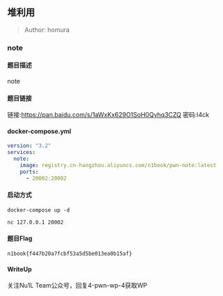 ## 堆利用

> Author: homura

### note

#### 题目描述

note

#### 题目链接

链接:https://pan.baidu.com/s/1aWxKx629O1SoH0Qyhq3CZQ  密码:l4ck

#### docker-compose.yml

```yaml
version: "3.2"
services:
  note:
    image: registry.cn-hangzhou.aliyuncs.com/n1book/pwn-note:latest
    ports:
      - 20002:20002
```

#### 启动方式

`docker-compose up -d`

`nc 127.0.0.1 20002`

#### 题目Flag

`n1book{f447b20a7fcbf53a5d5be013ea0b15af}`

#### WriteUp

关注Nu1L Team公众号，回复4-pwn-wp-4获取WP